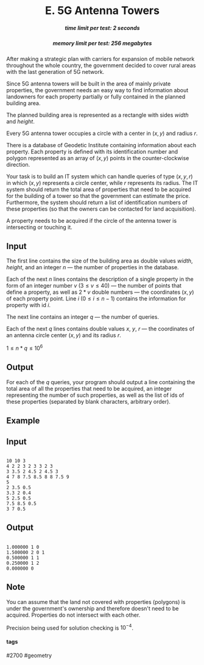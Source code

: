 <h1 style='text-align: center;'> E. 5G Antenna Towers</h1>

<h5 style='text-align: center;'>time limit per test: 2 seconds</h5>
<h5 style='text-align: center;'>memory limit per test: 256 megabytes</h5>

After making a strategic plan with carriers for expansion of mobile network throughout the whole country, the government decided to cover rural areas with the last generation of 5G network.

Since 5G antenna towers will be built in the area of mainly private properties, the government needs an easy way to find information about landowners for each property partially or fully contained in the planned building area. 

The planned building area is represented as a rectangle with sides $width$ and $height$.

Every 5G antenna tower occupies a circle with a center in $(x,y)$ and radius $r$. 

There is a database of Geodetic Institute containing information about each property. Each property is defined with its identification number and polygon represented as an array of $(x,y)$ points in the counter-clockwise direction. 

Your task is to build an IT system which can handle queries of type $(x, y, r)$ in which $(x,y)$ represents a circle center, while $r$ represents its radius. The IT system should return the total area of properties that need to be acquired for the building of a tower so that the government can estimate the price. Furthermore, the system should return a list of identification numbers of these properties (so that the owners can be contacted for land acquisition).

A property needs to be acquired if the circle of the antenna tower is intersecting or touching it. 

## Input

The first line contains the size of the building area as double values $width$, $height$, and an integer $n$ — the number of properties in the database. 

Each of the next $n$ lines contains the description of a single property in the form of an integer number $v$ ($3 \le v \le 40$) — the number of points that define a property, as well as $2*v$ double numbers — the coordinates $(x,y)$ of each property point. Line $i$ ($0 \le i \le n-1$) contains the information for property with id $i$.

The next line contains an integer $q$ — the number of queries. 

Each of the next $q$ lines contains double values $x$, $y$, $r$ — the coordinates of an antenna circle center $(x, y)$ and its radius $r$.

$1 \le n * q \le 10^6$

## Output

For each of the $q$ queries, your program should output a line containing the total area of all the properties that need to be acquired, an integer representing the number of such properties, as well as the list of ids of these properties (separated by blank characters, arbitrary order).

## Example

## Input


```

10 10 3
4 2 2 3 2 3 3 2 3
3 3.5 2 4.5 2 4.5 3
4 7 8 7.5 8.5 8 8 7.5 9
5
2 3.5 0.5
3.3 2 0.4
5 2.5 0.5
7.5 8.5 0.5
3 7 0.5

```
## Output


```

1.000000 1 0 
1.500000 2 0 1 
0.500000 1 1 
0.250000 1 2 
0.000000 0 

```
## Note

You can assume that the land not covered with properties (polygons) is under the government's ownership and therefore doesn't need to be acquired. Properties do not intersect with each other.

Precision being used for solution checking is $10^{-4}$.



#### tags 

#2700 #geometry 